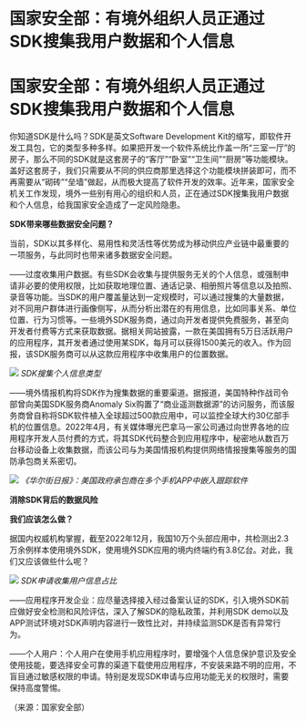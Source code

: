 # 国家安全部：有境外组织人员正通过SDK搜集我用户数据和个人信息

# 国家安全部：有境外组织人员正通过SDK搜集我用户数据和个人信息

你知道SDK是什么吗？SDK是英文Software Development
Kit的缩写，即软件开发工具包，它的类型多种多样。如果把开发一个软件系统比作盖一所“三室一厅”的房子，那么不同的SDK就是这套房子的“客厅”“卧室”“卫生间”“厨房”等功能模块。盖好这套房子，我们只需要从不同的供应商那里选择这个功能模块拼装即可，而不再需要从“砌砖”“垒墙”做起，从而极大提高了软件开发的效率。近年来，国家安全机关工作发现，境外一些别有用心的组织和人员，正在通过SDK搜集我用户数据和个人信息，给我国家安全造成了一定风险隐患。

**SDK带来哪些数据安全问题？**

当前，SDK以其多样化、易用性和灵活性等优势成为移动供应产业链中最重要的一项服务，与此同时也带来诸多数据安全问题。

——过度收集用户数据。有些SDK会收集与提供服务无关的个人信息，或强制申请非必要的使用权限，比如获取地理位置、通话记录、相册照片等信息以及拍照、录音等功能。当SDK的用户覆盖量达到一定规模时，可以通过搜集的大量数据，对不同用户群体进行画像侧写，从而分析出潜在的有用信息，比如同事关系、单位位置、行为习惯等。一些境外SDK服务商，通过向开发者提供免费服务，甚至向开发者付费等方式来获取数据。据相关网站披露，一款在美国拥有5万日活跃用户的应用程序，其开发者通过使用某SDK，每月可以获得1500美元的收入。作为回报，该SDK服务商可以从这款应用程序中收集用户的位置数据。

![](https://inews.gtimg.com/om_bt/OmjLxKPwARxDA8xUmTO_9rXYjXMSbnpIKaRksFjFU6ZWoAA/1000)
_SDK搜集个人信息类型_

——境外情报机构将SDK作为搜集数据的重要渠道。据报道，美国特种作战司令部曾向美国SDK服务商Anomaly
Six购置了“商业遥测数据源”的访问服务，而该服务商曾自称将SDK软件植入全球超过500款应用中，可以监控全球大约30亿部手机的位置信息。2022年4月，有关媒体曝光巴拿马一家公司通过向世界各地的应用程序开发人员付费的方式，将其SDK代码整合到应用程序中，秘密地从数百万台移动设备上收集数据，而该公司与为美国情报机构提供网络情报搜集等服务的国防承包商关系密切。

![](https://inews.gtimg.com/om_bt/OICqsHBECwHzKUSJ5DCW2nfEVVsdZvnHjajI1WOytQeuMAA/1000)
_《华尔街日报》：美国政府承包商在多个手机APP中嵌入跟踪软件_

**消除SDK背后的数据风险**

**我们应该怎么做？**

据国内权威机构掌握，截至2022年12月，我国10万个头部应用中，共检测出2.3万余例样本使用境外SDK，使用境外SDK应用的境内终端约有3.8亿台。对此，我们又应该做些什么呢？

![](https://inews.gtimg.com/om_bt/O9UxKvWdxU02m9Vhur7py3O2kRUvax4tgcOKcK7NI86jgAA/1000)
_SDK申请收集用户信息占比_

——应用程序开发企业：应尽量选择接入经过备案认证的SDK，引入境外SDK前应做好安全检测和风险评估，深入了解SDK的隐私政策，并利用SDK
demo以及APP测试环境对SDK声明内容进行一致性比对，并持续监测SDK是否有异常行为。

——个人用户：个人用户在使用手机应用程序时，要增强个人信息保护意识及安全使用技能，要选择安全可靠的渠道下载使用应用程序，不安装来路不明的应用，不盲目通过敏感权限的申请。特别是发现SDK申请与应用功能无关的权限时，需要保持高度警惕。

（来源：国家安全部）

